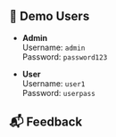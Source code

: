 
## 🧪 Demo Users

- **Admin**  
  Username: `admin`  
  Password: `password123`

- **User**  
  Username: `user1`  
  Password: `userpass`

## 📬 Feedback



